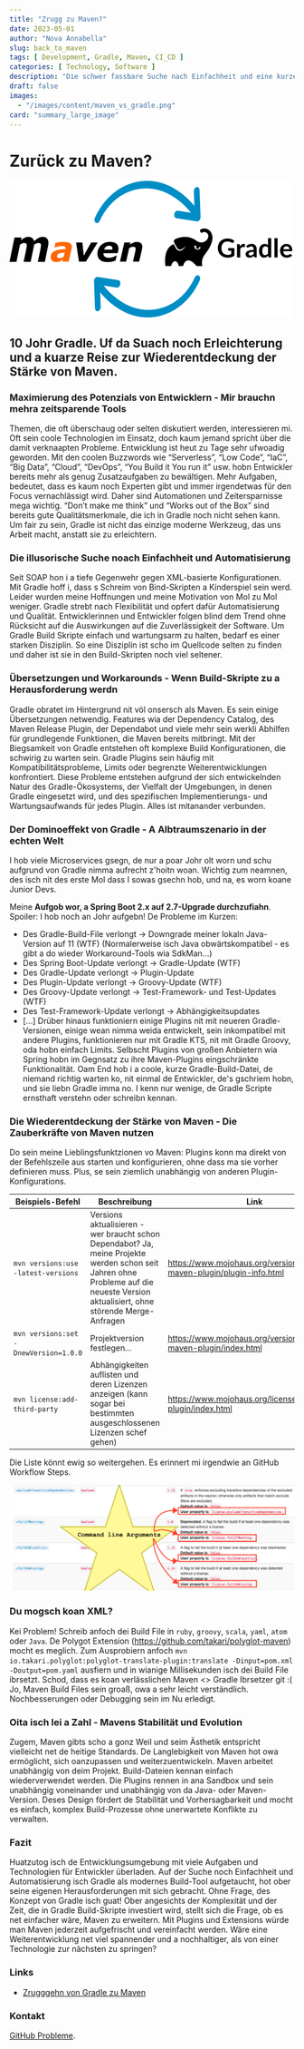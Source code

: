 ```yaml
---
title: "Zrugg zu Maven?"
date: 2023-05-01
author: "Nova Annabella"
slug: back_to_maven
tags: [ Development, Gradle, Maven, CI_CD ]
categories: [ Technology, Software ]
description: "Die schwer fassbare Suche nach Einfachheit und eine kurze Reise zur Wiederentdeckung der Macht von Maven."
draft: false
images:
  - "/images/content/maven_vs_gradle.png"
card: "summary_large_image"
---
```



# Zurück zu Maven?

[![maven_vs_gradle](/images/content/maven_vs_gradle.png)](https://phauer.com/2018/moving-back-from-gradle-to-maven/)

## 10 Johr Gradle. Uf da Suach noch Erleichterung und a kuarze Reise zur Wiederentdeckung der Stärke von Maven.



### Maximierung des Potenzials von Entwicklern - Mir brauchn mehra zeitsparende Tools

Themen, die oft überschaug oder selten diskutiert werden, interessieren mi. Oft sein coole Technologien im Einsatz, doch
kaum jemand spricht über die damit verknaapten Probleme. Entwicklung ist heut zu Tage sehr ufwoadig geworden. Mit den
coolen Buzzwords wie “Serverless”, “Low Code”, “IaC”, “Big Data”, “Cloud”, “DevOps”, “You Build it You run it” usw. hobn
Entwickler bereits mehr als genug Zusatzaufgaben zu bewältigen. Mehr Aufgaben, bedeutet, dass es kaum noch Experten gibt
und immer irgendetwas für den Focus vernachlässigt wird. Daher sind Automationen und Zeitersparnisse mega wichtig.
“Don’t make me think” und “Works out of the Box” sind bereits gute Qualitätsmerkmale, die ich in Gradle noch nicht sehen
kann. Um fair zu sein, Gradle ist nicht das einzige moderne Werkzeug, das uns Arbeit macht, anstatt sie zu erleichtern.

### Die illusorische Suche noach Einfachheit und Automatisierung

Seit SOAP hon i a tiefe Gegenwehr gegen XML-basierte Konfigurationen. Mit Gradle hoff i, dass s Schreim von Bind-Skripten a Kinderspiel sein werd. Leider wurden meine Hoffnungen und meine Motivation von Mol zu Mol weniger. Gradle strebt nach Flexibilität und opfert dafür Automatisierung und Qualität. Entwicklerinnen und Entwickler folgen blind dem Trend ohne Rücksicht auf die Auswirkungen auf die Zuverlässigkeit der Software. Um Gradle Build Skripte einfach und wartungsarm zu halten, bedarf es einer starken Disziplin. So eine Disziplin ist scho im Quellcode selten zu finden und daher ist sie in den Build-Skripten noch viel seltener.

### Übersetzungen und Workarounds - Wenn Build-Skripte zu a Herausforderung werdn

Gradle obratet im Hintergrund nit völ onsersch als Maven. Es sein einige Übersetzungen netwendig. Features wia der Dependency Catalog, des Maven Release Plugin, der Dependabot und viele mehr sein werkli Abhilfen für grundlegende Funktionen, die Maven bereits mitbringt. Mit der Biegsamkeit von Gradle entstehen oft komplexe Build Konfigurationen, die schwirig zu warten sein.
Gradle Plugins sein häufig mit Kompatibilitätsprobleme, Limits oder begrenzte Weiterentwicklungen konfrontiert. Diese Probleme entstehen aufgrund der sich entwickelnden Natur des Gradle-Ökosystems, der Vielfalt der Umgebungen, in denen Gradle eingesetzt wird, und des spezifischen Implementierungs- und Wartungsaufwands für jedes Plugin. Alles ist mitanander verbunden.


### Der Dominoeffekt von Gradle - A Albtraumszenario in der echten Welt

I hob viele Microservices gsegn, de nur a poar Johr olt worn und schu aufgrund von Gradle nimma aufrecht z'hoitn 
woan. Wichtig zum neamnen, des isch nit des erste Mol dass I sowas gsechn hob, und na, es worn koane
Junior Devs.

Meine **Aufgob wor, a Spring Boot 2.x auf 2.7-Upgrade durchzufiahn**. Spoiler: I hob noch an Johr
aufgebn! De Probleme im Kurzen:

* Des Gradle-Build-File verlongt -> Downgrade meiner lokaln Java-Version auf 11 (WTF) (Normalerweise isch Java
  obwärtskompatibel - es gibt a do wieder Workaround-Tools wia SdkMan...)
* Des Spring Boot-Update verlongt -> Gradle-Update (WTF)
* Des Gradle-Update verlongt -> Plugin-Update
* Des Plugin-Update verlongt -> Groovy-Update (WTF)
* Des Groovy-Update verlongt -> Test-Framework- und Test-Updates (WTF)
* Des Test-Framework-Update verlongt -> Abhängigkeitsupdates
* \[...]
  Drüber hinaus funktioniern einige Plugins nit mit neueren Gradle-Versionen, einige wean nimma weida
  entwickelt, sein inkompatibel mit andere Plugins, funktionieren nur mit Gradle KTS, nit mit Gradle Groovy, oda
  hobn einfach Limits. Selbscht Plugins von großen Anbietern wia Spring hobn im Gegnsatz zu ihre Maven-Plugins
  eingschränkte Funktionalität. Oam End hob i a coole, kurze Gradle-Build-Datei, de niemand richtig warten ko,
  nit einmal de Entwickler, de's gschriem hobn, und sie liebn Gradle imma no. I kenn nur wenige, de
  Gradle Scripte ernsthaft verstehn oder schreibn kennan.


### Die Wiederentdeckung der Stärke von Maven - Die Zauberkräfte von Maven nutzen

Do sein meine Lieblingsfunktzionen vo Maven:
Plugins konn ma direkt von der Befehlszeile aus starten und konfigurieren, ohne dass ma sie vorher definieren muss. Plus, se sein ziemlich unabhängig von anderen Plugin-Konfigurations.

| Beispiels-Befehl                    | Beschreibung                                                                                                                                                 | Link                                                                     | 
|---------------------------------------|-------------------------------------------------------------------------------------------------------------------------------------------------------|--------------------------------------------------------------------------|
| `mvn versions:use -latest-versions`   | Versions aktualisieren - wer braucht schon Dependabot? Ja, meine Projekte werden schon seit Jahren ohne Probleme auf die neueste Version aktualisiert, ohne störende Merge-Anfragen | https://www.mojohaus.org/versions/versions-maven-plugin/plugin-info.html |
| `mvn versions:set -DnewVersion=1.0.0` | Projektversion festlegen...                                                                                                                                | https://www.mojohaus.org/versions/versions-maven-plugin/index.html       |
| `mvn license:add-third-party`         | Abhängigkeiten auflisten und deren Lizenzen anzeigen (kann sogar bei bestimmten ausgeschlossenen Lizenzen schef gehen)                                     | https://www.mojohaus.org/license-maven-plugin/index.html                 | 

Die Liste könnt ewig so weitergehen. Es erinnert mi irgendwie an GitHub Workflow Steps.

![maven_plugin_command_line_args](/images/content/maven_plugin_command_line_args.png)

### Du mogsch koan XML?

Kei Problem! Schreib anfoch dei Build File in `ruby`, `groovy`, `scala`, `yaml`, `atom` oder `Java`. De Polygot
Extension (https://github.com/takari/polyglot-maven) mocht es meglich. Zum Ausprobiern
anfoch `mvn io.takari.polyglot:polyglot-translate-plugin:translate -Dinput=pom.xml -Doutput=pom.yaml` ausfiern und in
wianige Millisekunden isch dei Build File ibrsetzt. Schod, dass es koan verlässlichen Maven <> Gradle Ibrsetzer
git :(
Jo, Maven Build Files sein groaß, owa a sehr leicht verständlich. Nochbesserungen oder Debugging sein im Nu
erledigt.

### Oita isch lei a Zahl - Mavens Stabilität und Evolution

Zugem, Maven gibts scho a gonz Weil und seim Ästhetik entspricht vielleicht net de heitige Standards.
De Langlebigkeit von Maven hot owa ermöglicht, sich oanzupassen und weiterzuentwickeln. Maven arbeitet unabhängig
von deim Projekt. Build-Dateien kennan einfach wiederverwendet werden.
Die Plugins rennen in ana Sandbox und sein unabhängig voneinander und unabhängig von da Java- oder Maven-Version.
Deses Design fördert de Stabilität und Vorhersagbarkeit und mocht es einfach, komplex Build-Prozesse ohne unerwartete
Konflikte zu verwalten.

### Fazit

Huatzutog isch de Entwicklungsumgebung mit viele Aufgaben und Technologien für Entwickler überladen. Auf der Suche
noch Einfachheit und Automatisierung isch Gradle als modernes Build-Tool aufgetaucht, hot ober seine eigenen
Herausforderungen mit sich gebracht. Ohne Frage, des Konzept von Gradle isch guat! Ober angesichts der Komplexität und der
Zeit, die in Gradle Build-Skripte investiert wird, stellt sich die Frage, ob es net einfacher wäre, Maven zu
erweitern. Mit Plugins und Extensions würde man Maven jederzeit aufgefrischt und vereinfacht werden. Wäre eine
Weiterentwicklung net viel spannender und a nochhaltiger, als von einer Technologie zur nächsten zu springen?

### Links

* [Zrugggehn von Gradle zu Maven](https://phauer.com/2018/moving-back-from-gradle-to-maven/)

### Kontakt

[GitHub Probleme](https://github.com/NovaAnnabella/the_unspoken/issues/new/choose).
